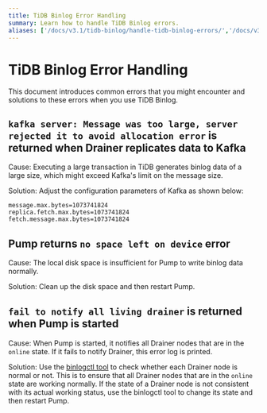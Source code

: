 ```yaml
---
title: TiDB Binlog Error Handling
summary: Learn how to handle TiDB Binlog errors.
aliases: ['/docs/v3.1/tidb-binlog/handle-tidb-binlog-errors/','/docs/v3.1/reference/tidb-binlog/troubleshoot/error-handling/']
---
```


# TiDB Binlog Error Handling

This document introduces common errors that you might encounter and solutions to these errors when you use TiDB Binlog.

## `kafka server: Message was too large, server rejected it to avoid allocation error` is returned when Drainer replicates data to Kafka

Cause: Executing a large transaction in TiDB generates binlog data of a large size, which might exceed Kafka's limit on the message size.

Solution: Adjust the configuration parameters of Kafka as shown below:


```
message.max.bytes=1073741824
replica.fetch.max.bytes=1073741824
fetch.message.max.bytes=1073741824
```

## Pump returns `no space left on device` error

Cause: The local disk space is insufficient for Pump to write binlog data normally.

Solution: Clean up the disk space and then restart Pump.

## `fail to notify all living drainer` is returned when Pump is started

Cause: When Pump is started, it notifies all Drainer nodes that are in the `online` state. If it fails to notify Drainer, this error log is printed.

Solution: Use the [binlogctl tool](/tidb-binlog/maintain-tidb-binlog-cluster.md#binlogctl-guide) to check whether each Drainer node is normal or not. This is to ensure that all Drainer nodes that are in the `online` state are working normally. If the state of a Drainer node is not consistent with its actual working status, use the binlogctl tool to change its state and then restart Pump.
